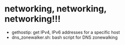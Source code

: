 # networking, networking, networking!!!

- gethostip: get IPv4, IPv6 addresses for a specific host
- dns_zonewalker.sh: bash script for DNS zonewalking
